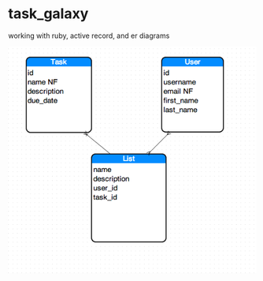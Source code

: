 task_galaxy
===========

working with ruby, active record, and er diagrams

![ScreenShot](https://github.com/gthall1/task_galaxy/blob/master/ER_diagram.png)
